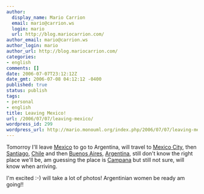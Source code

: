 ```yaml
---
author:
  display_name: Mario Carrion
  email: mario@carrion.ws
  login: mario
  url: http://blog.mariocarrion.com/
author_email: mario@carrion.ws
author_login: mario
author_url: http://blog.mariocarrion.com/
categories:
- english
comments: []
date: 2006-07-07T23:12:12Z
date_gmt: 2006-07-08 04:12:12 -0400
published: true
status: publish
tags:
- personal
- english
title: Leaving Mexico!
url: /2006/07/07/leaving-mexico/
wordpress_id: 299
wordpress_url: http://mario.monouml.org/index.php/2006/07/07/leaving-mexico/
---
```


<p>Tomorroy I'll leave <a href="http://en.wikipedia.org/wiki/Mexico">Mexico</a> to go to Argentina, will travel to <a href="http://en.wikipedia.org/wiki/Mexico_df">Mexico City</a>, then <a href="http://en.wikipedia.org/wiki/Santiago%2C_Chile">Santiago</a>, <a href="http://en.wikipedia.org/wiki/Chile">Chile</a> and then <a href="http://en.wikipedia.org/wiki/Buenos-Aires">Buenos Aires</a>, <a href="http://en.wikipedia.org/wiki/Argentina">Argentina</a>, still don't know the right place we'll be, am guessing the place is <a href="http://en.wikipedia.org/wiki/Campana%2C_Buenos_Aires">Campana</a> but still not sure, will know when arriving.</p>
<p>I'm excited :-) will take a lot of photos! Argentinian women be ready am going!!</p>
